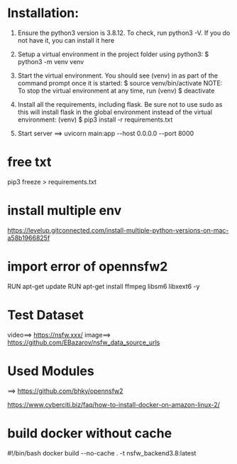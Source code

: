 #  Installation:

1. Ensure the python3 version is 3.8.12. To check, run python3 -V. If you do not have it, you can install it here

2. Setup a virtual environment in the project folder using python3: $ python3 -m venv venv

3. Start the virtual environment. You should see (venv) in as part of the command prompt once it is started: $ source venv/bin/activate 
NOTE: To stop the virtual environment at any time, run (venv) $ deactivate

4. Install all the requirements, including flask. Be sure not to use sudo as this will install flask in the global environment instead of the virtual environment: (venv) $ pip3 install -r requirements.txt

5. Start server ==> uvicorn main:app --host 0.0.0.0 --port 8000

# free txt
pip3 freeze > requirements.txt

# install multiple env
https://levelup.gitconnected.com/install-multiple-python-versions-on-mac-a58b1966825f

# import error of opennsfw2
RUN apt-get update
RUN apt-get install ffmpeg libsm6 libxext6  -y


# Test Dataset 

video==> https://nsfw.xxx/
image==> https://github.com/EBazarov/nsfw_data_source_urls

# Used Modules
==> https://github.com/bhky/opennsfw2


https://www.cyberciti.biz/faq/how-to-install-docker-on-amazon-linux-2/


# build docker without cache
#!/bin/bash
docker build --no-cache . -t nsfw_backend3.8:latest
